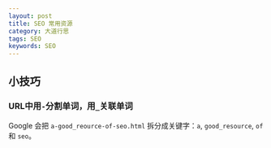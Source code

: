 ```yaml
---
layout: post
title: SEO 常用资源
category: 大道行思
tags: SEO
keywords: SEO
---
```


## 小技巧

### URL中用`-`分割单词，用`_`关联单词

Google 会把 `a-good_reource-of-seo.html` 拆分成关键字：`a`, `good_resource`, `of` 和 `seo`。
